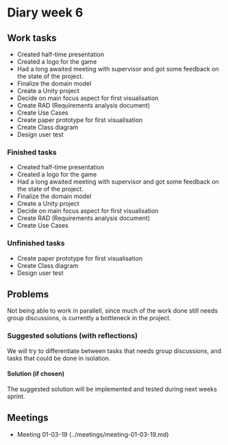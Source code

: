 # Diary week 6

## Work tasks

- Created half-time presentation
- Created a logo for the game
- Had a long awaited meeting with supervisor and got some feedback on the state of the project.
- Finalize the domain model
- Create a Unity project
- Decide on main focus aspect for first visualisation
- Create RAD (Requirements analysis document)
- Create Use Cases
- Create paper prototype for first visualisation
- Create Class diagram
- Design user test

### Finished tasks

- Created half-time presentation
- Created a logo for the game
- Had a long awaited meeting with supervisor and got some feedback on the state of the project.
- Finalize the domain model
- Create a Unity project
- Decide on main focus aspect for first visualisation
- Create RAD (Requirements analysis document)
- Create Use Cases


### Unfinished tasks

- Create paper prototype for first visualisation
- Create Class diagram
- Design user test


## Problems

Not being able to work in parallell, since much of the work done still needs group discussions, is currently a bottleneck in the project. 

### Suggested solutions (with reflections)

We will try to differentiate between tasks that needs group discussions, and tasks that could be done in isolation.

#### Solution (if chosen)

The suggested solution will be implemented and  tested during next weeks sprint.

## Meetings

- Meeting 01-03-19 (../meetings/meeting-01-03-19.md)